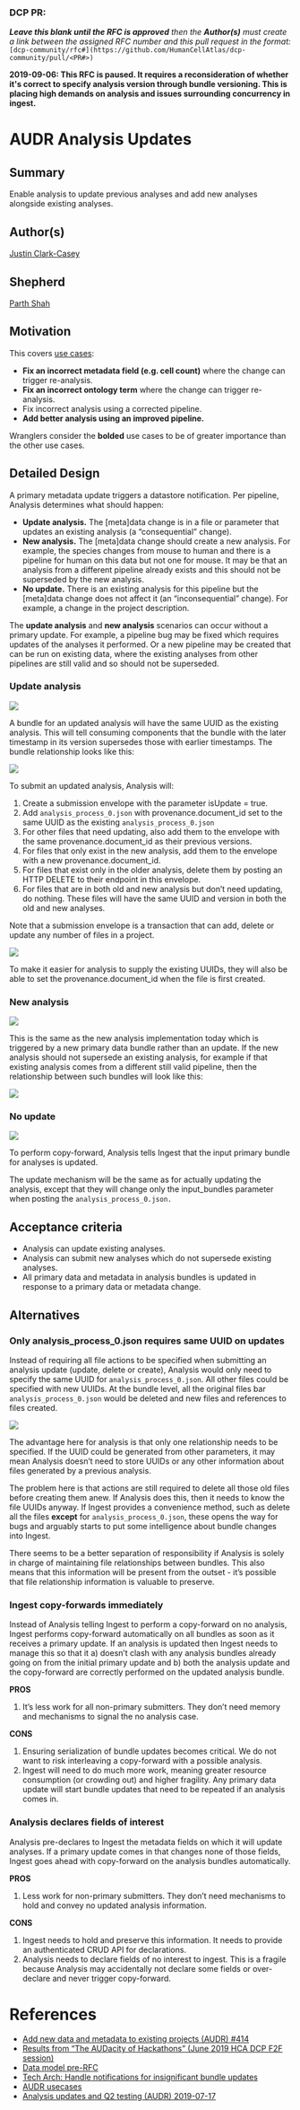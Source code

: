 ### DCP PR:

***Leave this blank until the RFC is approved** then the **Author(s)** must create a link between the assigned RFC
number and this pull request in the format:*
`[dcp-community/rfc#](https://github.com/HumanCellAtlas/dcp-community/pull/<PR#>)`

**2019-09-06: This RFC is paused. It requires a reconsideration of whether it's correct to specify analysis version through 
bundle versioning. This is placing high demands on analysis and issues surrounding concurrency in ingest.**

# AUDR Analysis Updates

## Summary
Enable analysis to update previous analyses and add new analyses alongside existing analyses.



## Author(s)
[Justin Clark-Casey](mailto:justincc@ebi.ac.uk)

## Shepherd
[Parth Shah](mailto:pshah@chanzuckerberg.com)

## Motivation
This covers [use cases](https://docs.google.com/document/d/1rI8PCASomdAHznyWQceRJGv4-wtg-P5Rm-rI_uJLjtE/edit#):

* **Fix an incorrect metadata field (e.g. cell count)** where the change can trigger re-analysis.
* **Fix an incorrect ontology term** where the change can trigger re-analysis.
* Fix incorrect analysis using a corrected pipeline.
* **Add better analysis using an improved pipeline.**

Wranglers consider the **bolded** use cases to be of greater importance than the other use cases.

## Detailed Design
A primary metadata update triggers a datastore notification. Per pipeline, Analysis determines what should happen:

* **Update analysis.** The [meta]data change is in a file or parameter that updates an existing analysis (a “consequential” change).
* **New analysis.** The [meta]data change should create a new analysis. For example, the species changes from mouse to human and there is a pipeline for human on this data but not one for mouse. It may be that an analysis from a different pipeline already exists and this should not be superseded by the new analysis.
* **No update.** There is an existing analysis for this pipeline but the [meta]data change does not affect it (an “inconsequential” change). For example, a change in the project description.

The **update analysis** and **new analysis** scenarios can occur without a primary update. For example, a pipeline bug may be fixed which requires updates of the analyses it performed. Or a new pipeline may be created that can be run on existing data, where the existing analyses from other pipelines are still valid and so should not be superseded.

### Update analysis

![](../images/0000-update-analysis.png)

A bundle for an updated analysis will have the same UUID as the existing analysis. This will tell consuming components that the bundle with the later timestamp in its version supersedes those with earlier timestamps. The bundle relationship looks like this:

![](../images/0000-update-bundle-relationships.png)

To submit an updated analysis, Analysis will:

1. Create a submission envelope with the parameter isUpdate = true.
2. Add `analysis_process_0.json` with provenance.document_id set to the same UUID as the existing `analysis_process_0.json`
3. For other files that need updating, also add them to the envelope with the same provenance.document_id as their previous versions.
4. For files that only exist in the new analysis, add them to the envelope with a new provenance.document_id.
5. For files that exist only in the older analysis, delete them by posting an HTTP DELETE to their endpoint in this envelope.
6. For files that are in both old and new analysis but don’t need updating, do nothing. These files will have the same
UUID and version in both the old and new analyses.

Note that a submission envelope is a transaction that can add, delete or update any number of files in a project.

![](../images/0000-update-file-relationships.png)

To make it easier for analysis to supply the existing UUIDs, they will also be able to set the provenance.document_id when the file is first created.

### New analysis
![](../images/0000-new-analysis.png)

This is the same as the new analysis implementation today which is triggered by a new primary data bundle rather than an update. If the new analysis should not supersede an existing analysis, for example if that existing analysis comes from a different still valid pipeline, then the relationship between such bundles will look like this:

![](../images/0000-new-bundle-relationships.png)

### No update
![](../images/0000-no-update.png)

To perform copy-forward, Analysis tells Ingest that the input primary bundle for analyses is updated.

The update mechanism will be the same as for actually updating the analysis, except that they will change only the input_bundles parameter when posting the `analysis_process_0.json.`

## Acceptance criteria
*  Analysis can update existing analyses.
*  Analysis can submit new analyses which do not supersede existing analyses.
*  All primary data and metadata in analysis bundles is updated in response to a primary data or metadata change.

## Alternatives

### Only analysis_process_0.json requires same UUID on updates
Instead of requiring all file actions to be specified when submitting an analysis update (update, delete or create), Analysis would only need to specify the same UUID for `analysis_process_0.json`. All other files could be specified with new UUIDs. At the bundle level, all the original files bar `analysis_process_0.json` would be deleted and new files and references to files created.

![](../images/0000-analysis-process-only-file-relationships.png)

The advantage here for analysis is that only one relationship needs to be specified. If the UUID could be generated from other parameters, it may mean Analysis doesn’t need to store UUIDs or any other information about files generated by a previous analysis.

The problem here is that actions are still required to delete all those old files before creating them anew. If Analysis does this, then it needs to know the file UUIDs anyway. If Ingest provides a convenience method, such as delete all the files **except** for `analysis_process_0.json`, these opens the way for bugs and arguably starts to put some intelligence about bundle changes into Ingest.

There seems to be a better separation of responsibility if Analysis is solely in charge of maintaining file relationships between bundles. This also means that this information will be present from the outset - it’s possible that file relationship information is valuable to preserve.

### Ingest copy-forwards immediately
Instead of Analysis telling Ingest to perform a copy-forward on no analysis, Ingest performs copy-forward automatically on all bundles as soon as it receives a primary update. If an analysis is updated then Ingest needs to manage this so that it a) doesn’t clash with any analysis bundles already going on from the initial primary update and b) both the analysis update and the copy-forward are correctly performed on the updated analysis bundle.

**PROS**
1. It’s less work for all non-primary submitters. They don’t need memory and mechanisms to signal the no analysis case.

**CONS**
1. Ensuring serialization of bundle updates becomes critical. We do not want to risk interleaving a copy-forward with a possible analysis.
2. Ingest will need to do much more work, meaning greater resource consumption (or crowding out) and higher fragility. Any primary data update will start bundle updates that need to be repeated if an analysis comes in.

### Analysis declares fields of interest

Analysis pre-declares to Ingest the metadata fields on which it will update analyses. If a primary update comes in that changes none of those fields, Ingest goes ahead with copy-forward on the analysis bundles automatically.

**PROS**
1. Less work for non-primary submitters. They don’t need mechanisms to hold and convey no updated analysis information.

**CONS**
1. Ingest needs to hold and preserve this information. It needs to provide an authenticated CRUD API for declarations.
2. Analysis needs to declare fields of no interest to ingest. This is a fragile because Analysis may accidentally not declare some fields or over-declare and never trigger copy-forward.

# References
* [Add new data and metadata to existing projects (AUDR) #414](https://app.zenhub.com/workspaces/dcp-5ac7bcf9465cb172b77760d9/issues/humancellatlas/dcp/414)
* [Results from “The AUDacity of Hackathons” (June 2019 HCA DCP F2F session)](https://docs.google.com/document/d/1ifzy4lQtdIm0NvDpEuuQ2tD8ku9IPvn7sPjOg9BhliA)
* [Data model pre-RFC](https://docs.google.com/document/d/1CdIJ_pBdiiQUFh8kYARRhMXvhKXGERG3bdv763tpAKI/)
* [Tech Arch: Handle notifications for insignificant bundle updates](https://docs.google.com/presentation/d/1_snBHeCVPjLmgZPKH2SbHk_I3-s6jLlEkPtz0eUY_Xc/edit?ts=5cfa7ddc)
* [AUDR usecases](https://docs.google.com/document/d/1rI8PCASomdAHznyWQceRJGv4-wtg-P5Rm-rI_uJLjtE/edit)
* [Analysis updates and Q2 testing (AUDR) 2019-07-17](https://docs.google.com/presentation/d/1iZOoVYy4t3cG0VUMEj0swe9BfGJJ4_G1L4XOgvxSRvY)

